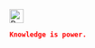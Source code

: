 <img height="25" src="https://api.visitorbadge.io/api/VisitorHit?user=mou-inoks&countColor=%234a12ba" alt="Profile Views"/>

```json
Knowledge is power.
```
